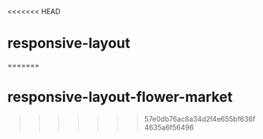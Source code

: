 <<<<<<< HEAD
# responsive-layout
=======
# responsive-layout-flower-market
>>>>>>> 57e0db76ac8a34d2f4e655bf636f4635a6f56496
